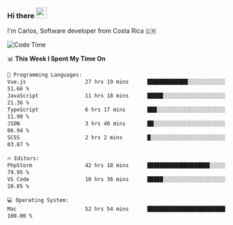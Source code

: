 ### Hi there <img src="https://media.giphy.com/media/hvRJCLFzcasrR4ia7z/giphy.gif" width="25px" height="25px">

I'm Carlos, Software developer from Costa Rica 🇨🇷

[//]: # (<a href="https://app.daily.dev/carum98"><img src="https://github.com/carum98/carum98/blob/main/devcard.svg" width="400" alt="Carlos Umaña Acevedo's Dev Card"/></a>)


<!--START_SECTION:waka-->
![Code Time](http://img.shields.io/badge/Code%20Time-13%2C122%20hrs%2013%20mins-blue)

📊 **This Week I Spent My Time On** 

```text
💬 Programming Languages: 
Vue.js                   27 hrs 19 mins      █████████████░░░░░░░░░░░░   51.66 % 
JavaScript               11 hrs 18 mins      █████░░░░░░░░░░░░░░░░░░░░   21.36 % 
TypeScript               6 hrs 17 mins       ███░░░░░░░░░░░░░░░░░░░░░░   11.90 % 
JSON                     3 hrs 40 mins       ██░░░░░░░░░░░░░░░░░░░░░░░   06.94 % 
SCSS                     2 hrs 2 mins        █░░░░░░░░░░░░░░░░░░░░░░░░   03.87 % 

🔥 Editors: 
PhpStorm                 42 hrs 18 mins      ████████████████████░░░░░   79.95 % 
VS Code                  10 hrs 36 mins      █████░░░░░░░░░░░░░░░░░░░░   20.05 % 

💻 Operating System: 
Mac                      52 hrs 54 mins      █████████████████████████   100.00 % 
```


<!--END_SECTION:waka-->
